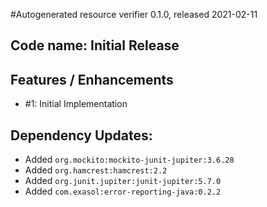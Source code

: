 #Autogenerated resource verifier 0.1.0, released 2021-02-11

## Code name: Initial Release

## Features / Enhancements

* #1: Initial Implementation

## Dependency Updates:

* Added `org.mockito:mockito-junit-jupiter:3.6.28`
* Added `org.hamcrest:hamcrest:2.2`
* Added `org.junit.jupiter:junit-jupiter:5.7.0`
* Added `com.exasol:error-reporting-java:0.2.2`

